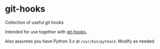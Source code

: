 # git-hooks
Collection of useful git hooks

Intended for use together with
[git-hooks](https://github.com/git-hooks/git-hooks). 

Also assumes you have Python 3.x at `/usr/bin/python3`. Modify as needed.
